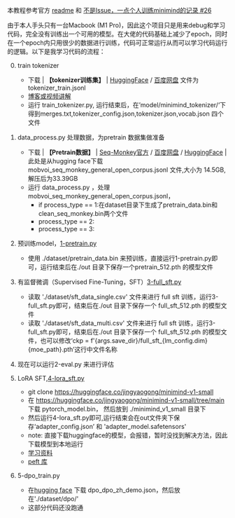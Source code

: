 本教程参考官方 [readme](/Users/pengqianhan/Documents/GitHub/minimind-pq/README.md) 和 [不是Issue，一点个人训练minimind的记录 #26](https://github.com/jingyaogong/minimind/issues/26)

由于本人手头只有一台Macbook (M1 Pro)，因此这个项目只是用来debug和学习代码，完全没有训练出一个可用的模型。在大佬的代码基础上减少了epoch，同时在一个epoch内只用很少的数据进行训练，代码可正常运行从而可以学习代码运行的逻辑。以下是我学习代码的流程：

0. train tokenizer
   - 下载 | **【tokenizer训练集】** | [HuggingFace](https://huggingface.co/datasets/jingyaogong/minimind_dataset/tree/main) / [百度网盘](https://pan.baidu.com/s/1yAw1LVTftuhQGAC1Y9RdYQ?pwd=6666) 文件为 tokenizer_train.jsonl 
   - [博客或视频讲解](https://www.bilibili.com/video/BV1KZ421M7di/?spm_id_from=333.880.my_history.page.click&vd_source=e587bac74600ca53ef886eea337fe87d)
   - 运行 train_tokenizer.py, 运行结束后，在’model/minimind_tokenizer/‘下得到merges.txt,tokenizer_config.json,tokenizer.json,vocab.json 四个文件
1. data_process.py 处理数据，为pretrain 数据集做准备
   - 下载 | **【Pretrain数据】**   | [Seq-Monkey官方](http://share.mobvoi.com:5000/sharing/O91blwPkY)  / [百度网盘](https://pan.baidu.com/s/1-Z8Q37lJD4tOKhyBs1D_6Q?pwd=6666) / [HuggingFace](https://huggingface.co/datasets/jingyaogong/minimind_dataset/tree/main) | 此处是从hugging face下载 mobvoi_seq_monkey_general_open_corpus.jsonl 文件,大小为 14.5GB,解压后为33.39GB
   - 运行 data_process.py ，处理mobvoi_seq_monkey_general_open_corpus.jsonl，
       - if process_type == 1:在dataset目录下生成了pretrain_data.bin和clean_seq_monkey.bin两个文件
       - process_type == 2:
       - process_type == 3:
2. 预训练model，[1-pretrain.py](1-pretrain.py)
   -  使用 ./dataset/pretrain_data.bin 来预训练，直接运行1-pretrain.py即可，运行结束后在./out 目录下保存一个pretrain_512.pth 的模型文件
3. 有监督微调（Supervised Fine-Tuning，SFT）[3-full_sft.py](3-full_sft.py)
   - 读取 './dataset/sft_data_single.csv' 文件来进行 full sft 训练，运行3-full_sft.py即可，结束后在./out 目录下保存一个 full_sft_512.pth 的模型文件
   - 读取 './dataset/sft_data_multi.csv' 文件来进行 full sft 训练，运行3-full_sft.py即可，结束后在./out 目录下保存一个 full_sft_512.pth 的模型文件，也可以修改‘ckp = f'{args.save_dir}/full_sft_{lm_config.dim}{moe_path}.pth’这行中文件名称
4. 现在可以运行2-eval.py 来进行评估
5. LoRA SFT,[4-lora_sft.py](4-lora_sft.py)
   - git clone https://huggingface.co/jingyaogong/minimind-v1-small
   - 在 https://huggingface.co/jingyaogong/minimind-v1-small/tree/main 下载 pytorch_model.bin， 然后放到 ./minimind_v1_small 目录下
   - 然后运行4-lora_sft.py即可,运行结束会在out文件夹下保存‘adapter_config.json’ 和 'adapter_model.safetensors'
   - note: 直接下载huggingface的模型，会报错，暂时没找到解决方法，因此下载模型到本地运行
   - [学习资料](https://zhuanlan.zhihu.com/p/672999750)
   - [peft 库](https://github.com/huggingface/peft)

6. 5-dpo_train.py
   - 在[hugging face](https://huggingface.co/datasets/jingyaogong/minimind_dataset/tree/main/dpo) 下载 dpo_dpo_zh_demo.json，然后放在'./dataset/dpo/'
   - 这部分代码还没跑通
